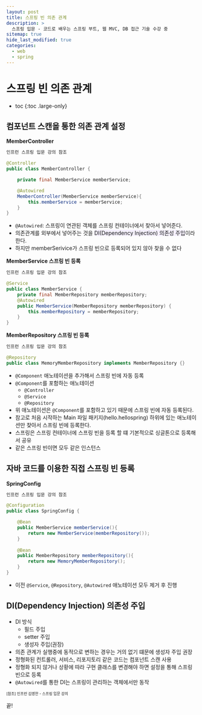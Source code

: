 ```yaml
---
layout: post
title: 스프링 빈 의존 관계
description: >
  스프링 입문 - 코드로 배우는 스프링 부트, 웹 MVC, DB 접근 기술 수강 중
sitemap: true
hide_last_modified: true
categories:
  - web
  - spring
---
```


# 스프링 빈 의존 관계

* toc
{:toc .large-only}

## 컴포넌트 스캔을 통한 의존 관계 설정

__MemberController__
```java
인프런 스프링 입문 강의 참조

@Controller
public class MemberController {

    private final MemberService memberService;

    @Autowired
    MemberController(MemberService memberService){
        this.memberService = memberService;
    }
}
```
- `@Autowired`: 스프링이 연관된 객체를 스프링 컨테이너에서 찾아서 넣어준다.
- 의존관계를 외부에서 넣어주는 것을 <span style='background-color: #f5f0ff'>DI(Dependency Injection) 의존성 주입</span>이라 한다.
- 하지만 memberSerivice가 스프링 빈으로 등록되어 있지 않아 찾을 수 없다

__MemberService 스프링 빈 등록__

```java
인프런 스프링 입문 강의 참조

@Service
public class MemberService {
    private final MemberRepository memberRepository;
    @Autowired
    public MemberService(MemberRepository memberRepository) {
        this.memberRepository = memberRepository;
    }
}
```
__MemberRepository 스프링 빈 등록__

```java
인프런 스프링 입문 강의 참조

@Repository
public class MemoryMemberRepository implements MemberRepository {}
```
- `@Component` 애노테이션을 추가해서 스프링 빈에 자동 등록
-  `@Component`를 포함하는 애노테이션
    - `@Controller`
    - `@Service`
    - `@Repository`
-  위 애노테이션은 `@Component`를 포함하고 있기 때문에 스프링 빈에 자동 등록된다.
- 참고로 처음 시작하는 Main 파일 패키지(hello.hellospring) 하위에 있는 애노테이션만 찾아서 스프링 빈에 등록한다.
- 스프링은 스프링 컨테이너에 스프링 빈을 등록 할 떄 기본적으로 싱글톤으로 등록해서 공유
- 같은 스프링 빈이면 모두 같은 인스턴스

## 자바 코드를 이용한 직접 스프링 빈 등록

__SpringConfig__

```java
인프런 스프링 입문 강의 참조

@Configuration
public class SpringConfig {

    @Bean
    public MemberService memberService(){
        return new MemberService(memberRepository());
    }
    
    @Bean
    public MemberRepository memberRepository(){
        return new MemoryMemberRepository();
    }
}
```

- 이전 `@Service`, `@Repository`, `@Autowired` 애노테이션 모두 제거 후 진행
 
## DI(Dependency Injection) 의존성 주입
- DI 방식
    - 필드 주입
    - setter 주입
    - 생성자 주입(권장)
- 의존 관계가 실행중에 동적으로 변하는 경우는 거의 없기 떄문에 생성자 주입 권장
- 정형화된 컨트롤러, 서비스, 리포지토리 같은 코드는 컴포넌트 스캔 사용
- 정형화 되지 않거나 상황에 따라 구현 클래스를 변경해야 하면 설정을 통해 스프링 빈으로 등록
- `@Autowired`를 통한 DI는 스프링이 관리하는 객체에서만 동작



<span style="font-size:70%">[참조] 인프런 김영한 - 스프링 입문 강의</span>

끝!